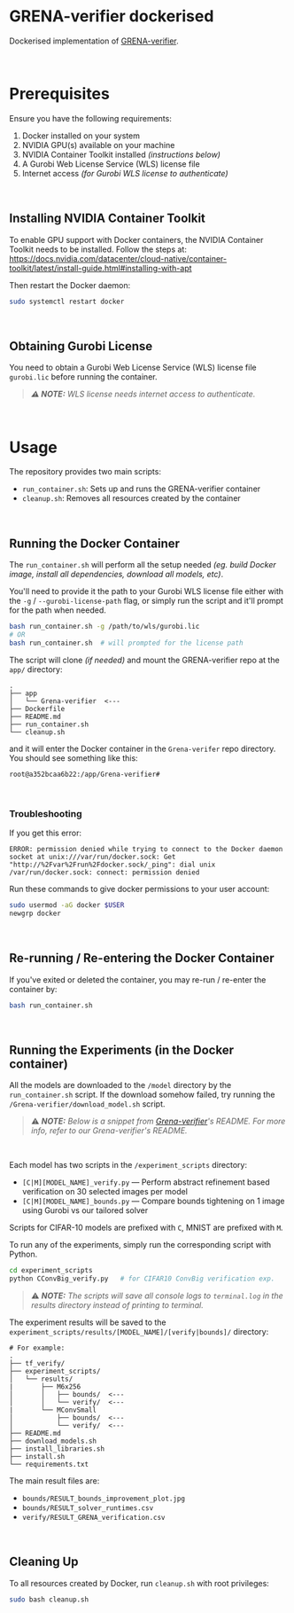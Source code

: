# GRENA-verifier dockerised

Dockerised implementation of [GRENA-verifier](https://github.com/Grena-verifier/Grena-verifier).

<br>

# Prerequisites

Ensure you have the following requirements:

1. Docker installed on your system
1. NVIDIA GPU(s) available on your machine
1. NVIDIA Container Toolkit installed _(instructions below)_
1. A Gurobi Web License Service (WLS) license file
1. Internet access _(for Gurobi WLS license to authenticate)_

<br>

## Installing NVIDIA Container Toolkit

To enable GPU support with Docker containers, the NVIDIA Container Toolkit needs to be installed. Follow the steps at: https://docs.nvidia.com/datacenter/cloud-native/container-toolkit/latest/install-guide.html#installing-with-apt

Then restart the Docker daemon:

```bash
sudo systemctl restart docker
```

<br>

## Obtaining Gurobi License

You need to obtain a Gurobi Web License Service (WLS) license file `gurobi.lic` before running the container.

> _**:warning: NOTE:** WLS license needs internet access to authenticate._

<br>

# Usage

The repository provides two main scripts:

-   `run_container.sh`: Sets up and runs the GRENA-verifier container
-   `cleanup.sh`: Removes all resources created by the container

<br>

## Running the Docker Container

The `run_container.sh` will perform all the setup needed _(eg. build Docker image, install all dependencies, download all models, etc)_.

You'll need to provide it the path to your Gurobi WLS license file either with the `-g` / `--gurobi-license-path` flag, or simply run the script and it'll prompt for the path when needed.

```bash
bash run_container.sh -g /path/to/wls/gurobi.lic
# OR
bash run_container.sh  # will prompted for the license path
```

The script will clone _(if needed)_ and mount the GRENA-verifier repo at the `app/` directory:

```
.
├── app
│   └── Grena-verifier  <---
├── Dockerfile
├── README.md
├── run_container.sh
└── cleanup.sh
```

and it will enter the Docker container in the `Grena-verifer` repo directory. You should see something like this:

```
root@a352bcaa6b22:/app/Grena-verifier#
```

<br>

### Troubleshooting

If you get this error:

```
ERROR: permission denied while trying to connect to the Docker daemon socket at unix:///var/run/docker.sock: Get "http://%2Fvar%2Frun%2Fdocker.sock/_ping": dial unix /var/run/docker.sock: connect: permission denied
```

Run these commands to give docker permissions to your user account:

```bash
sudo usermod -aG docker $USER
newgrp docker
```

<br>

## Re-running / Re-entering the Docker Container

If you've exited or deleted the container, you may re-run / re-enter the container by:

```bash
bash run_container.sh
```

<br>

## Running the Experiments (in the Docker container)

All the models are downloaded to the `/model` directory by the `run_container.sh` script. If the download somehow failed, try running the `/Grena-verifier/download_model.sh` script.

> :warning: _**NOTE:** Below is a snippet from [Grena-verifier](https://github.com/Grena-verifier/Grena-verifier)'s README. For more info, refer to our Grena-verifier's README._

<br>

Each model has two scripts in the `/experiment_scripts` directory:

-   `[C|M][MODEL_NAME]_verify.py` — Perform abstract refinement based verification on 30 selected images per model
-   `[C|M][MODEL_NAME]_bounds.py` — Compare bounds tightening on 1 image using Gurobi vs our tailored solver

Scripts for CIFAR-10 models are prefixed with `C`, MNIST are prefixed with `M`.

To run any of the experiments, simply run the corresponding script with Python.

```bash
cd experiment_scripts
python CConvBig_verify.py   # for CIFAR10 ConvBig verification exp.
```

> :warning: _**NOTE:** The scripts will save all console logs to `terminal.log` in the results directory instead of printing to terminal._

The experiment results will be saved to the `experiment_scripts/results/[MODEL_NAME]/[verify|bounds]/` directory:

```
# For example:
.
├── tf_verify/
├── experiment_scripts/
│   └── results/
|       ├── M6x256
│       │   ├── bounds/  <---
│       │   └── verify/  <---
|       └── MConvSmall
│           ├── bounds/  <---
│           └── verify/  <---
├── README.md
├── download_models.sh
├── install_libraries.sh
├── install.sh
└── requirements.txt
```

The main result files are:

-   `bounds/RESULT_bounds_improvement_plot.jpg`
-   `bounds/RESULT_solver_runtimes.csv`
-   `verify/RESULT_GRENA_verification.csv`

<br>

## Cleaning Up

To all resources created by Docker, run `cleanup.sh` with root privileges:

```bash
sudo bash cleanup.sh
```
